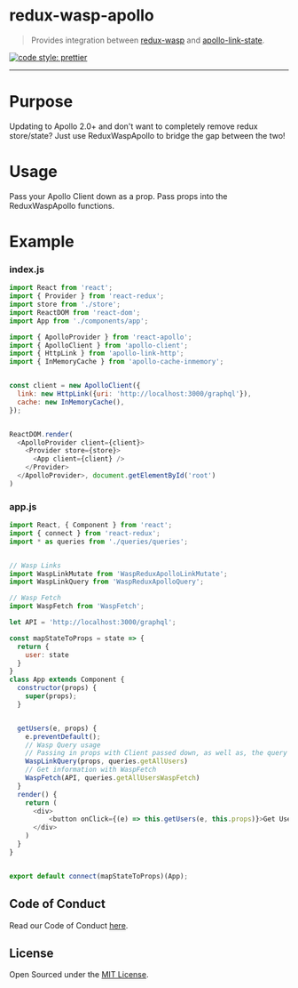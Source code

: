 # redux-wasp-apollo

> Provides integration between [redux-wasp](https://github.com/BlackWaspTech/redux-wasp) and [apollo-link-state](https://github.com/apollographql/apollo-link).

[![code style: prettier](https://img.shields.io/badge/code_style-prettier-ff69b4.svg?style=flat-square)](https://github.com/prettier/prettier)

---

# Purpose

Updating to Apollo 2.0+ and don't want to completely remove redux store/state? Just use ReduxWaspApollo to bridge the gap between the two!

# Usage

Pass your Apollo Client down as a prop. Pass props into the ReduxWaspApollo functions.

# Example

### index.js

```js
import React from 'react';
import { Provider } from 'react-redux';
import store from './store';
import ReactDOM from 'react-dom';
import App from './components/app';

import { ApolloProvider } from 'react-apollo';
import { ApolloClient } from 'apollo-client';
import { HttpLink } from 'apollo-link-http';
import { InMemoryCache } from 'apollo-cache-inmemory';


const client = new ApolloClient({
  link: new HttpLink({uri: 'http://localhost:3000/graphql'}),
  cache: new InMemoryCache(),
});


ReactDOM.render(
  <ApolloProvider client={client}>
    <Provider store={store}>
      <App client={client} />
    </Provider>
  </ApolloProvider>, document.getElementById('root')
)
```

### app.js

```js
import React, { Component } from 'react';
import { connect } from 'react-redux';
import * as queries from './queries/queries';


// Wasp Links
import WaspLinkMutate from 'WaspReduxApolloLinkMutate';
import WaspLinkQuery from 'WaspReduxApolloQuery';

// Wasp Fetch
import WaspFetch from 'WaspFetch';

let API = 'http://localhost:3000/graphql';

const mapStateToProps = state => {
  return {
    user: state
  }
}
class App extends Component {
  constructor(props) {
    super(props);
  }


  getUsers(e, props) {
    e.preventDefault();
    // Wasp Query usage
    // Passing in props with Client passed down, as well as, the query to be used
    WaspLinkQuery(props, queries.getAllUsers)
    // Get information with WaspFetch
    WaspFetch(API, queries.getAllUsersWaspFetch)
  }
  render() {
    return (
      <div>
          <button onClick={(e) => this.getUsers(e, this.props)}>Get Users</button>
      </div>
    )
  }
}


export default connect(mapStateToProps)(App);
```

## Code of Conduct

Read our Code of Conduct [here](CODE-OF-CONDUCT.md).

## License

Open Sourced under the [MIT License](LICENSE).
